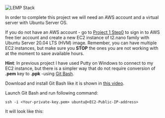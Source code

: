 ![LEMP Stack](https://github.com/silviob99/Project-2-Linux-Administration-NginX-MySQL-PHP-LEMP/assets/107585020/ff3ae6a0-9e31-41be-b81e-9a5b9f372583)

In order to complete this project we will need an AWS account and a virtual server with Ubuntu Server OS. 

If you do not have an AWS account - go to [Project 1 Step0](https://github.com/silviob99/Project-1-Web-Stack-Implementation-LAMP/blob/main/STEP0-Prerequisites.md) to sign in 
to AWS free tier account and create a new EC2 instance of t2.nano family with Ubuntu Server 20.04 LTS (HVM) image. Remember, you can have multiple EC2 instances, but make sure you **STOP** the ones you are not working with at the moment to save available hours. 

**Hint**: In previous project I have used Putty on Windows to connect to my EC2 instance, but there is a simpler way that do not require conversion of **.pem** key to **.ppk** -using [Git Bash](https://gitforwindows.org/).  

Download and install Git Bash like it is shown in [this video](https://www.youtube.com/watch?v=7BOrUHFu44A&ab_channel=HowTo).

Launch Git Bash and run following command:  

```ssh -i <Your-private-key.pem> ubuntu@<EC2-Public-IP-address>```  

It will look like this:  


